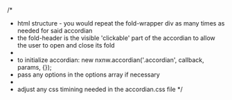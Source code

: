 /*
 * html structure - you would repeat the fold-wrapper div as many times as needed for said accordian
 * the fold-header is the visible 'clickable' part of the accordian to allow the user to open and close its fold
 *
 * to initialize accordian: new nxnw.accordian('.accordian', callback, params, {});
 * pass any options in the options array if necessary
 *
 * adjust any css timining needed in the accordian.css file
*/

<div class="accordian">
	<div class="fold-wrapper">
		<div class="fold-header">
		</div><!-- \.fold-header -->
		<div class="fold">
			<div class="fold-inner">
			</div><!-- \.fold-inner -->
		</div><!-- \.fold -->
	</div><!-- \.fold-wrapper -->
</div> <!-- \.accordian -->